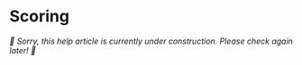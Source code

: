 # Scoring

_🚧 Sorry, this help article is currently under construction. Please check again later! 🚧_
